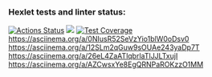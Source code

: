 ### Hexlet tests and linter status:
[![Actions Status](https://github.com/Oldafovich/python-project-49/workflows/hexlet-check/badge.svg)](https://github.com/Oldafovich/python-project-49/actions)
<a href="https://codeclimate.com/github/Oldafovich/python-project-49/maintainability"><img src="https://api.codeclimate.com/v1/badges/1b159e5aa0dab09e5a98/maintainability" /></a>
[![Test Coverage](https://api.codeclimate.com/v1/badges/1b159e5aa0dab09e5a98/test_coverage)](https://codeclimate.com/github/Oldafovich/python-project-49/test_coverage)
https://asciinema.org/a/0NIusR52SeVzYio1blW0oDsv0
https://asciinema.org/a/12SLm2qGuw9sOUAe243yaDp7T
https://asciinema.org/a/26eL4ZaATlqbrlaTlJJLTxujI
https://asciinema.org/a/AZCwsxYe8EgQRNPaROKzzO1MM
